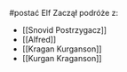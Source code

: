 #postać 
Elf
Zaczął podróże z:
- [[Snovid Postrzygacz]]
- [[Alfred]]
- [[Kragan Kurganson]]
- [[Kurgan Kraganson]]